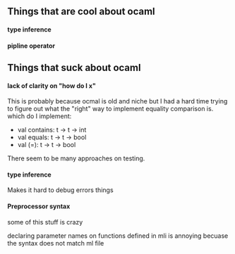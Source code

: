 ## Things that are cool about ocaml
#### type inference
#### pipline operator

## Things that suck about ocaml
#### lack of clarity on "how do I x"
This is probably because ocmal is old and niche but I had a hard time trying to
figure out what the "right" way to implement equality comparison is. which do I implement:
- val contains: t -> t -> int
- val equals: t -> t -> bool
- val (=): t -> t -> bool

There seem to be many approaches on testing.

#### type inference
Makes it hard to debug errors things

#### Preprocessor syntax
some of this stuff is crazy

declaring parameter names on functions defined in mli is annoying becuase the
syntax does not match ml file
